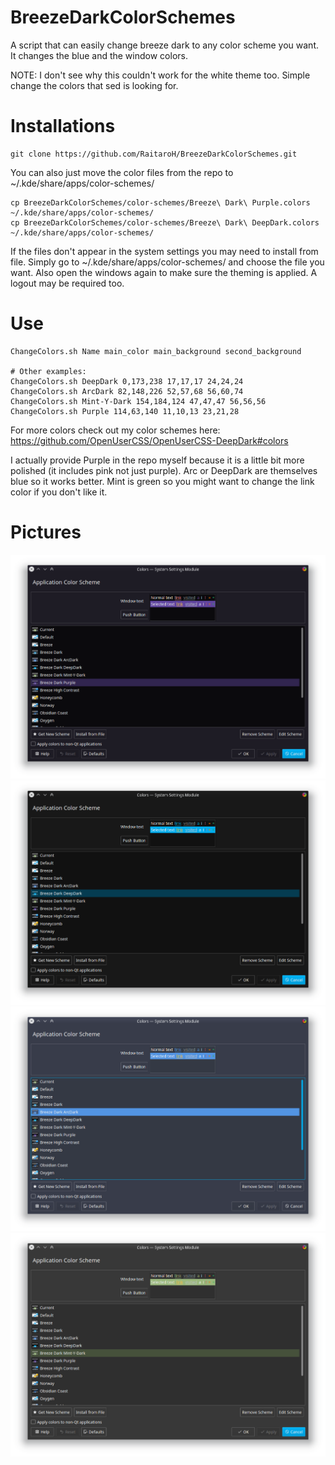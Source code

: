 # BreezeDarkColorSchemes
A script that can easily change breeze dark to any color scheme you want. It changes the blue and the window colors.

NOTE: I don't see why this couldn't work for the white theme too. Simple change the colors that sed is looking for.

# Installations
```
git clone https://github.com/RaitaroH/BreezeDarkColorSchemes.git
```

You can also just move the color files from the repo to ~/.kde/share/apps/color-schemes/
```
cp BreezeDarkColorSchemes/color-schemes/Breeze\ Dark\ Purple.colors ~/.kde/share/apps/color-schemes/
cp BreezeDarkColorSchemes/color-schemes/Breeze\ Dark\ DeepDark.colors ~/.kde/share/apps/color-schemes/
```

If the files don't appear in the system settings you may need to install from file. Simply go to ~/.kde/share/apps/color-schemes/ and choose the file you want. Also open the windows again to make sure the theming is applied. A logout may be required too.

# Use
```
ChangeColors.sh Name main_color main_background second_background

# Other examples:
ChangeColors.sh DeepDark 0,173,238 17,17,17 24,24,24
ChangeColors.sh ArcDark 82,148,226 52,57,68 56,60,74
ChangeColors.sh Mint-Y-Dark 154,184,124 47,47,47 56,56,56
ChangeColors.sh Purple 114,63,140 11,10,13 23,21,28
```

For more colors check out my color schemes here: https://github.com/OpenUserCSS/OpenUserCSS-DeepDark#colors

I actually provide Purple in the repo myself because it is a little bit more polished (it includes pink not just purple). Arc or DeepDark are themselves blue so it works better. Mint is green so you might want to change the link color if you don't like it.


# Pictures
![alt-tag](https://raw.githubusercontent.com/RaitaroH/BreezeDarkColorSchemes/master/Images/9anime.png)
![alt-tag](https://raw.githubusercontent.com/RaitaroH/BreezeDarkColorSchemes/master/Images/DeepDark.png)
![alt-tag](https://raw.githubusercontent.com/RaitaroH/BreezeDarkColorSchemes/master/Images/ArcDark.png)
![alt-tag](https://raw.githubusercontent.com/RaitaroH/BreezeDarkColorSchemes/master/Images/MintYDark.png)
